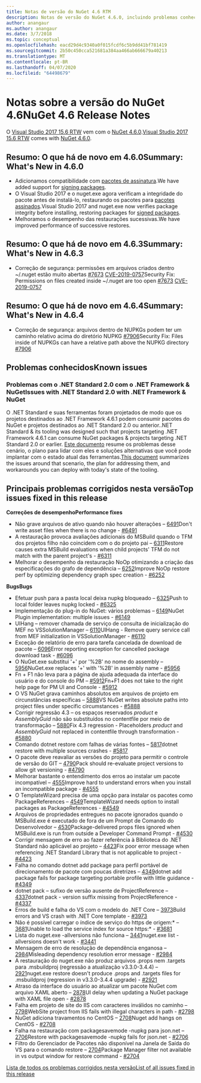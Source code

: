 ```yaml
---
title: Notas de versão do NuGet 4.6 RTM
description: Notas de versão do NuGet 4.6.0, incluindo problemas conhecidos, correções de bugs, funcionalidades adicionadas e DCRs.
author: anangaur
ms.author: anangaur
ms.date: 3/7/2018
ms.topic: conceptual
ms.openlocfilehash: eacd29d4c9340a0f015fcdf6c5b9dd41bf781419
ms.sourcegitcommit: 2b50c450cca521681a384aa466ab666679a40213
ms.translationtype: MT
ms.contentlocale: pt-BR
ms.lasthandoff: 04/07/2020
ms.locfileid: "64498679"
---
```

# <a name="nuget-46-release-notes"></a><span data-ttu-id="3d59f-103">Notas sobre a versão do NuGet 4.6</span><span class="sxs-lookup"><span data-stu-id="3d59f-103">NuGet 4.6 Release Notes</span></span>

<span data-ttu-id="3d59f-104">O [Visual Studio 2017 15.6 RTW](https://www.visualstudio.com/news/releasenotes/vs2017-relnotes) vem com o [NuGet 4.6.0](https://dist.nuget.org/win-x86-commandline/v4.6.0/nuget.exe).</span><span class="sxs-lookup"><span data-stu-id="3d59f-104">[Visual Studio 2017 15.6 RTW](https://www.visualstudio.com/news/releasenotes/vs2017-relnotes) comes with [NuGet 4.6.0](https://dist.nuget.org/win-x86-commandline/v4.6.0/nuget.exe).</span></span>

## <a name="summary-whats-new-in-460"></a><span data-ttu-id="3d59f-105">Resumo: O que há de novo em 4.6.0</span><span class="sxs-lookup"><span data-stu-id="3d59f-105">Summary: What's New in 4.6.0</span></span>

* <span data-ttu-id="3d59f-106">Adicionamos compatibilidade com [pacotes de assinatura](../create-packages/sign-a-package.md).</span><span class="sxs-lookup"><span data-stu-id="3d59f-106">We have added support for [signing packages](../create-packages/sign-a-package.md).</span></span>
* <span data-ttu-id="3d59f-107">O Visual Studio 2017 e o nuget.exe agora verificam a integridade do pacote antes de instalá-lo, restaurando os pacotes para [pacotes assinados](../reference/signed-packages-reference.md).</span><span class="sxs-lookup"><span data-stu-id="3d59f-107">Visual Studio 2017 and nuget.exe now verifies package integrity before installing, restoring packages for [signed packages](../reference/signed-packages-reference.md).</span></span>
* <span data-ttu-id="3d59f-108">Melhoramos o desempenho das restaurações sucessivas.</span><span class="sxs-lookup"><span data-stu-id="3d59f-108">We have improved performance of successive restores.</span></span>

## <a name="summary-whats-new-in-463"></a><span data-ttu-id="3d59f-109">Resumo: O que há de novo em 4.6.3</span><span class="sxs-lookup"><span data-stu-id="3d59f-109">Summary: What's New in 4.6.3</span></span>

* <span data-ttu-id="3d59f-110">Correção de segurança: permissões em arquivos criados dentro ~/.nuget estão muito abertas [#7673](https://github.com/NuGet/Home/issues/7673) [CVE-2019-0757](https://portal.msrc.microsoft.com/en-us/security-guidance/advisory/CVE-2019-0757)</span><span class="sxs-lookup"><span data-stu-id="3d59f-110">Security Fix: Permissions on files created inside ~/.nuget are too open [#7673](https://github.com/NuGet/Home/issues/7673) [CVE-2019-0757](https://portal.msrc.microsoft.com/en-us/security-guidance/advisory/CVE-2019-0757)</span></span>

## <a name="summary-whats-new-in-464"></a><span data-ttu-id="3d59f-111">Resumo: O que há de novo em 4.6.4</span><span class="sxs-lookup"><span data-stu-id="3d59f-111">Summary: What's New in 4.6.4</span></span>

* <span data-ttu-id="3d59f-112">Correção de segurança: arquivos dentro de NUPKGs podem ter um caminho relativo acima do diretório NUPKG [#7906](https://github.com/NuGet/Home/issues/7906)</span><span class="sxs-lookup"><span data-stu-id="3d59f-112">Security Fix: Files inside of NUPKGs can have a relative path above the NUPKG directory [#7906](https://github.com/NuGet/Home/issues/7906)</span></span>

## <a name="known-issues"></a><span data-ttu-id="3d59f-113">Problemas conhecidos</span><span class="sxs-lookup"><span data-stu-id="3d59f-113">Known issues</span></span>

### <a name="issues-with-net-standard-20-with-net-framework--nuget"></a><span data-ttu-id="3d59f-114">Problemas com o .NET Standard 2.0 com o .NET Framework & NuGet</span><span class="sxs-lookup"><span data-stu-id="3d59f-114">Issues with .NET Standard 2.0 with .NET Framework & NuGet</span></span> 

<span data-ttu-id="3d59f-115">O .NET Standard e suas ferramentas foram projetados de modo que os projetos destinados ao .NET Framework 4.6.1 podem consumir pacotes do NuGet e projetos destinados ao .NET Standard 2.0 ou anterior.</span><span class="sxs-lookup"><span data-stu-id="3d59f-115">.NET Standard & its tooling was designed such that projects targeting .NET Framework 4.6.1 can consume NuGet packages & projects targeting .NET Standard 2.0 or earlier.</span></span> <span data-ttu-id="3d59f-116">[Este documento](https://github.com/dotnet/standard/issues/481) resume os problemas desse cenário, o plano para lidar com eles e soluções alternativas que você pode implantar com o estado atual das ferramentas.</span><span class="sxs-lookup"><span data-stu-id="3d59f-116">[This document](https://github.com/dotnet/standard/issues/481) summarizes the issues around that scenario, the plan for addressing them, and workarounds you can deploy with today's state of the tooling.</span></span>

## <a name="top-issues-fixed-in-this-release"></a><span data-ttu-id="3d59f-117">Principais problemas corrigidos nesta versão</span><span class="sxs-lookup"><span data-stu-id="3d59f-117">Top issues fixed in this release</span></span>

<span data-ttu-id="3d59f-118">**Correções de desempenho**</span><span class="sxs-lookup"><span data-stu-id="3d59f-118">**Performance fixes**</span></span>

* <span data-ttu-id="3d59f-119">Não grave arquivos de ativo quando não houver alterações – [6491](https://github.com/NuGet/Home/issues/6491)</span><span class="sxs-lookup"><span data-stu-id="3d59f-119">Don't write asset files when there is no change - [#6491](https://github.com/NuGet/Home/issues/6491)</span></span>
* <span data-ttu-id="3d59f-120">A restauração provoca avaliações adicionais do MSBuild quando o TFM dos projetos filho não coincidem com o do projeto pai – [6311](https://github.com/NuGet/Home/issues/6311)</span><span class="sxs-lookup"><span data-stu-id="3d59f-120">Restore causes extra MSBuild evaluations when child projects' TFM do not match with the parent project's - [#6311](https://github.com/NuGet/Home/issues/6311)</span></span>
* <span data-ttu-id="3d59f-121">Melhorar o desempenho da restauração NoOp otimizando a criação das especificações do grafo de dependência – [6252](https://github.com/NuGet/Home/issues/6252)</span><span class="sxs-lookup"><span data-stu-id="3d59f-121">Improve NoOp restore perf by optimizing dependency graph spec creation - [#6252](https://github.com/NuGet/Home/issues/6252)</span></span>

<span data-ttu-id="3d59f-122">**Bugs**</span><span class="sxs-lookup"><span data-stu-id="3d59f-122">**Bugs**</span></span>

* <span data-ttu-id="3d59f-123">Efetuar push para a pasta local deixa nupkg bloqueado – [6325](https://github.com/NuGet/Home/issues/6325)</span><span class="sxs-lookup"><span data-stu-id="3d59f-123">Push to local folder leaves nupkg locked - [#6325](https://github.com/NuGet/Home/issues/6325)</span></span>
* <span data-ttu-id="3d59f-124">Implementação do plug-in do NuGet: vários problemas – [6149](https://github.com/NuGet/Home/issues/6149)</span><span class="sxs-lookup"><span data-stu-id="3d59f-124">NuGet Plugin implementation:  multiple issues - [#6149](https://github.com/NuGet/Home/issues/6149)</span></span>
* <span data-ttu-id="3d59f-125">UIHang – remover chamada de serviço de consulta de inicialização do MEF no VSSolutionManager – [6110](https://github.com/NuGet/Home/issues/6110)</span><span class="sxs-lookup"><span data-stu-id="3d59f-125">UIHang - Remove query service call from MEF initialization in VSSolutionManager - [#6110](https://github.com/NuGet/Home/issues/6110)</span></span>
* <span data-ttu-id="3d59f-126">Exceção de relatório de erro para tarefa cancelada de download de pacote – [6096](https://github.com/NuGet/Home/issues/6096)</span><span class="sxs-lookup"><span data-stu-id="3d59f-126">Error reporting exception for cancelled package download task - [#6096](https://github.com/NuGet/Home/issues/6096)</span></span>
* <span data-ttu-id="3d59f-127">O NuGet.exe substitui '+' por '%2B' no nome do assembly – [5956](https://github.com/NuGet/Home/issues/5956)</span><span class="sxs-lookup"><span data-stu-id="3d59f-127">NuGet.exe replaces '+' with '%2B' in assembly name - [#5956](https://github.com/NuGet/Home/issues/5956)</span></span>
* <span data-ttu-id="3d59f-128">Fn + F1 não leva para a página de ajuda adequada da interface do usuário e do console do PM – [#5912](https://github.com/NuGet/Home/issues/5912)</span><span class="sxs-lookup"><span data-stu-id="3d59f-128">Fn+F1 does not take to the right help page for PM UI and Console - [#5912](https://github.com/NuGet/Home/issues/5912)</span></span>
* <span data-ttu-id="3d59f-129">O VS NuGet grava caminhos absolutos em arquivos de projeto em circunstâncias específicas – [5888](https://github.com/NuGet/Home/issues/5888)</span><span class="sxs-lookup"><span data-stu-id="3d59f-129">VS NuGet writes absolute paths into project files under specific circumstances - [#5888](https://github.com/NuGet/Home/issues/5888)</span></span>
* <span data-ttu-id="3d59f-130">Corrigir regressão 4.3 – os espaços reservados $product$ e $AssemblyGuid$ não são substituídos no contentfile por meio de transformação – [5880](https://github.com/NuGet/Home/issues/5880)</span><span class="sxs-lookup"><span data-stu-id="3d59f-130">Fix 4.3 regression - Placeholders $product$ and $AssemblyGuid$ not replaced in contentfile through transformation - [#5880](https://github.com/NuGet/Home/issues/5880)</span></span>
* <span data-ttu-id="3d59f-131">Comando dotnet restore com falhas de várias fontes – [5817](https://github.com/NuGet/Home/issues/5817)</span><span class="sxs-lookup"><span data-stu-id="3d59f-131">dotnet restore with multiple sources crashes - [#5817](https://github.com/NuGet/Home/issues/5817)</span></span>
* <span data-ttu-id="3d59f-132">O pacote deve reavaliar as versões do projeto para permitir o controle de versão do GIT – [4790](https://github.com/NuGet/Home/issues/4790)</span><span class="sxs-lookup"><span data-stu-id="3d59f-132">Pack should re-evaluate project versions to allow git versioning - [#4790](https://github.com/NuGet/Home/issues/4790)</span></span>
* <span data-ttu-id="3d59f-133">Melhorar bastante o entendimento dos erros ao instalar um pacote incompatível – [4555](https://github.com/NuGet/Home/issues/4555)</span><span class="sxs-lookup"><span data-stu-id="3d59f-133">Improve hard to understand errors when you install an incompatible package - [#4555](https://github.com/NuGet/Home/issues/4555)</span></span>
* <span data-ttu-id="3d59f-134">O TemplateWizard precisa de uma opção para instalar os pacotes como PackageReferences – [4549](https://github.com/NuGet/Home/issues/4549)</span><span class="sxs-lookup"><span data-stu-id="3d59f-134">TemplateWizard needs option to install packages as PackageReferences - [#4549](https://github.com/NuGet/Home/issues/4549)</span></span>
* <span data-ttu-id="3d59f-135">Arquivos de propriedades entregues no pacote ignorados quando o MSBuild.exe é executado de fora de um Prompt de Comando do Desenvolvedor – [4530](https://github.com/NuGet/Home/issues/4530)</span><span class="sxs-lookup"><span data-stu-id="3d59f-135">Package-delivered props files ignored when MSBuild.exe is run from outside a Developer Command Prompt - [#4530](https://github.com/NuGet/Home/issues/4530)</span></span>
* <span data-ttu-id="3d59f-136">Corrigir mensagem de erro ao fazer referência à Biblioteca do .NET Standard não aplicável ao projeto – [4423](https://github.com/NuGet/Home/issues/4423)</span><span class="sxs-lookup"><span data-stu-id="3d59f-136">Fix poor error message when referencing .NET Standard Library that is not applicable to project - [#4423](https://github.com/NuGet/Home/issues/4423)</span></span>
* <span data-ttu-id="3d59f-137">Falha no comando dotnet add package para perfil portável de direcionamento de pacote com poucas diretrizes – [4349](https://github.com/NuGet/Home/issues/4349)</span><span class="sxs-lookup"><span data-stu-id="3d59f-137">dotnet add package fails for package targeting portable profile with little guidance - [#4349](https://github.com/NuGet/Home/issues/4349)</span></span>
* <span data-ttu-id="3d59f-138">dotnet pack – sufixo de versão ausente de ProjectReference – [4337](https://github.com/NuGet/Home/issues/4337)</span><span class="sxs-lookup"><span data-stu-id="3d59f-138">dotnet pack - version suffix missing from ProjectReference - [#4337](https://github.com/NuGet/Home/issues/4337)</span></span>
* <span data-ttu-id="3d59f-139">Erros de build e falha do VS com o modelo do .NET Core – [3973](https://github.com/NuGet/Home/issues/3973)</span><span class="sxs-lookup"><span data-stu-id="3d59f-139">Build errors and VS crash with .NET Core template - [#3973](https://github.com/NuGet/Home/issues/3973)</span></span>
* <span data-ttu-id="3d59f-140">Não é possível carregar o índice de serviço do https de origem:\* – [3681](https://github.com/NuGet/Home/issues/3681)</span><span class="sxs-lookup"><span data-stu-id="3d59f-140">Unable to load the service index for source https:\* - [#3681](https://github.com/NuGet/Home/issues/3681)</span></span>
* <span data-ttu-id="3d59f-141">Lista do nuget.exe -allversions não funciona – [3441](https://github.com/NuGet/Home/issues/3441)</span><span class="sxs-lookup"><span data-stu-id="3d59f-141">nuget.exe list -allversions doesn't work - [#3441](https://github.com/NuGet/Home/issues/3441)</span></span>
* <span data-ttu-id="3d59f-142">Mensagem de erro de resolução de dependência enganosa – [2984](https://github.com/NuGet/Home/issues/2984)</span><span class="sxs-lookup"><span data-stu-id="3d59f-142">Misleading dependency resolution error message - [#2984](https://github.com/NuGet/Home/issues/2984)</span></span>
* <span data-ttu-id="3d59f-143">A restauração do nuget.exe não produz arquivos .props nem .targets para .msbuildproj (regressão a atualização v3.3.0-3.4.4) – [2921](https://github.com/NuGet/Home/issues/2921)</span><span class="sxs-lookup"><span data-stu-id="3d59f-143">nuget.exe restore doesn't produce .props and .targets files for .msbuildproj (regression in v3.3.0-3.4.4 upgrade) - [#2921](https://github.com/NuGet/Home/issues/2921)</span></span>
* <span data-ttu-id="3d59f-144">Atraso da interface do usuário ao atualizar um pacote NuGet com arquivo XAML aberto – [2878](https://github.com/NuGet/Home/issues/2878)</span><span class="sxs-lookup"><span data-stu-id="3d59f-144">UI delay when updating a NuGet package with XAML file open - [#2878](https://github.com/NuGet/Home/issues/2878)</span></span>
* <span data-ttu-id="3d59f-145">Falha em projeto de site do IIS com caracteres inválidos no caminho – [2798](https://github.com/NuGet/Home/issues/2798)</span><span class="sxs-lookup"><span data-stu-id="3d59f-145">WebSite project from IIS fails with illegal characters in path - [#2798](https://github.com/NuGet/Home/issues/2798)</span></span>
* <span data-ttu-id="3d59f-146">NuGet adiciona travamentos no CentOS – [2708](https://github.com/NuGet/Home/issues/2708)</span><span class="sxs-lookup"><span data-stu-id="3d59f-146">Nuget add hangs on CentOS - [#2708](https://github.com/NuGet/Home/issues/2708)</span></span>
* <span data-ttu-id="3d59f-147">Falha na restauração com packagesavemode -nupkg para json.net – [2706](https://github.com/NuGet/Home/issues/2706)</span><span class="sxs-lookup"><span data-stu-id="3d59f-147">Restore with packagesavemode -nupkg fails for json.net - [#2706](https://github.com/NuGet/Home/issues/2706)</span></span>
* <span data-ttu-id="3d59f-148">Filtro do Gerenciador de Pacotes não disponível na Janela de Saída do VS para o comando restore – [2704](https://github.com/NuGet/Home/issues/2704)</span><span class="sxs-lookup"><span data-stu-id="3d59f-148">Package Manager filter not available in vs output window for restore command - [#2704](https://github.com/NuGet/Home/issues/2704)</span></span>

[<span data-ttu-id="3d59f-149">Lista de todos os problemas corrigidos nesta versão</span><span class="sxs-lookup"><span data-stu-id="3d59f-149">List of all issues fixed in this release</span></span>](https://github.com/NuGet/Home/issues?q=is%3Aissue+is%3Aclosed+milestone%3A%224.6")
